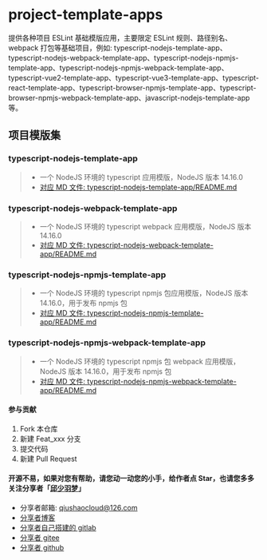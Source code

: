 # project-template-apps
提供各种项目 ESLint 基础模版应用，主要限定 ESLint 规则、路径别名、webpack 打包等基础项目，例如: typescript-nodejs-template-app、typescript-nodejs-webpack-template-app、typescript-nodejs-npmjs-template-app、typescript-nodejs-npmjs-webpack-template-app、typescript-vue2-template-app、typescript-vue3-template-app、typescript-react-template-app、typescript-browser-npmjs-template-app、typescript-browser-npmjs-webpack-template-app、javascript-nodejs-template-app 等。


## 项目模版集
### typescript-nodejs-template-app
> * 一个 NodeJS 环境的 typescript 应用模版，NodeJS 版本 14.16.0
> * [对应 MD 文件: typescript-nodejs-template-app/README.md](typescript-nodejs-template-app/README.md)

### typescript-nodejs-webpack-template-app
> * 一个 NodeJS 环境的 typescript webpack 应用模版，NodeJS 版本 14.16.0
> * [对应 MD 文件: typescript-nodejs-webpack-template-app/README.md](typescript-nodejs-webpack-template-app/README.md)

### typescript-nodejs-npmjs-template-app
> * 一个 NodeJS 环境的 typescript npmjs 包应用模版，NodeJS 版本 14.16.0，用于发布 npmjs 包
> * [对应 MD 文件: typescript-nodejs-npmjs-template-app/README.md](typescript-nodejs-npmjs-template-app/README.md)

### typescript-nodejs-npmjs-webpack-template-app
> * 一个 NodeJS 环境的 typescript npmjs 包 webpack 应用模版，NodeJS 版本 14.16.0，用于发布 npmjs 包
> * [对应 MD 文件: typescript-nodejs-npmjs-webpack-template-app/README.md](typescript-nodejs-npmjs-webpack-template-app/README.md)



#### 参与贡献
1.  Fork 本仓库
2.  新建 Feat_xxx 分支
3.  提交代码
4.  新建 Pull Request


#### 开源不易，如果对您有帮助，请您动一动您的小手，给作者点 Star，也请您多多关注分享者「[邱少羽梦](https://www.qiushaocloud.top)」
* 分享者邮箱: [qiushaocloud@126.com](mailto:qiushaocloud@126.com)
* [分享者博客](https://www.qiushaocloud.top)
* [分享者自己搭建的 gitlab](https://gitlab.qiushaocloud.top/qiushaocloud) 
* [分享者 gitee](https://gitee.com/qiushaocloud/dashboard/projects) 
* [分享者 github](https://github.com/qiushaocloud?tab=repositories) 
